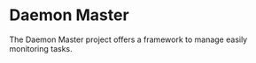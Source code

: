 Daemon Master
============

The Daemon Master project offers a framework to manage easily monitoring tasks.
